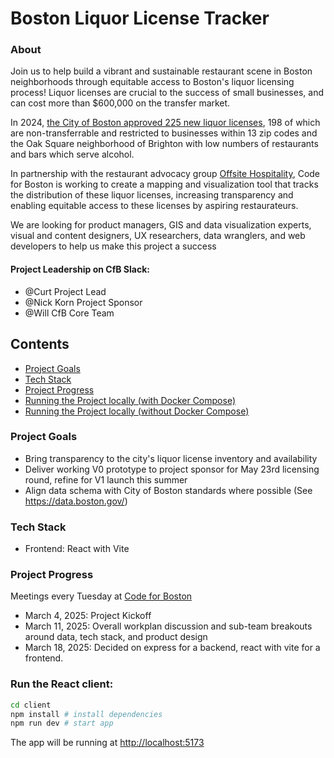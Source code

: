 # Boston Liquor License Tracker

### About

Join us to help build a vibrant and sustainable restaurant scene in Boston neighborhoods through equitable access to Boston's liquor licensing process! Liquor licenses are crucial to the success of small businesses, and can cost more than $600,000 on the transfer market.

In 2024, [the City of Boston approved 225 new liquor licenses](https://www.wbur.org/news/2024/10/10/boston-liquor-license-expansion-what-to-know), 198 of which are non-transferrable and restricted to businesses within 13 zip codes and the Oak Square neighborhood of Brighton with low numbers of restaurants and bars which serve alcohol.

In partnership with the restaurant advocacy group [Offsite Hospitality](https://www.getoffsite.com/), Code for Boston is working to create a mapping and visualization tool that tracks the distribution of these liquor licenses, increasing transparency and enabling equitable access to these licenses by aspiring restaurateurs.

We are looking for product managers, GIS and data visualization experts, visual and content designers, UX researchers, data wranglers, and web developers to help us make this project a success

#### Project Leadership on CfB Slack:

- @Curt Project Lead
- @Nick Korn Project Sponsor
- @Will CfB Core Team

## Contents

- [Project Goals](#project-goals)
- [Tech Stack](#tech-stack)
- [Project Progress](#project-progress)
- [Running the Project locally (with Docker Compose)](#running-the-project-locally-with-docker-compose)
- [Running the Project locally (without Docker Compose)](#running-the-project-locally-without-docker-compose)

### Project Goals

- Bring transparency to the city's liquor license inventory and availability
- Deliver working V0 prototype to project sponsor for May 23rd licensing round, refine for V1 launch this summer
- Align data schema with City of Boston standards where possible (See https://data.boston.gov/)

### Tech Stack

- Frontend: React with Vite

### Project Progress

Meetings every Tuesday at [Code for Boston](https://www.codeforboston.org/)

- March 4, 2025: Project Kickoff
- March 11, 2025: Overall workplan discussion and sub-team breakouts around data, tech stack, and product design
- March 18, 2025: Decided on express for a backend, react with vite for a frontend.

### Run the React client:

```bash
cd client
npm install # install dependencies
npm run dev # start app
```

The app will be running at [http://localhost:5173](http://localhost:5173)
